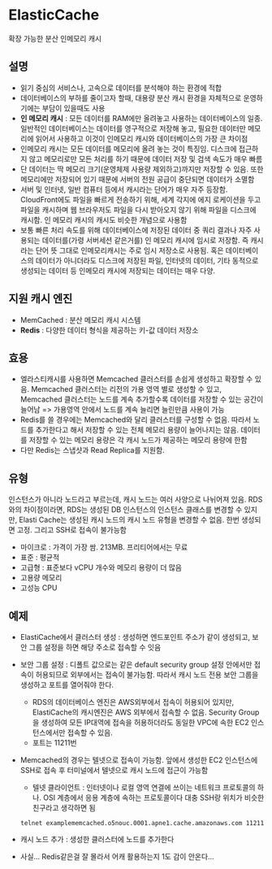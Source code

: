# ElasticCache

확장 가능한 분산 인메모리 캐시

## 설명

- 읽기 중심의 서비스나, 고속으로 데이터를 분석해야 하는 환경에 적합
- 데이터베이스의 부하를 줄이고자 할때, 대용량 분산 캐시 환경을 자체적으로 운영하기에는 부담이 있을때도 사용
- **인 메모리 캐시** : 모든 데이터를 RAM에만 올려놓고 사용하는 데이터베이스의 일종. 일반적인 데이터베이스는 데이터를 영구적으로 저장해 놓고, 필요한 데이터만 메모리에 읽어서 사용하고 이것이 인메모리 캐시와 데이터베이스의 가장 큰 차이점
- 인메모리 캐시는 모든 데이터를 메모리에 올려 놓는 것이 특징임. 디스크에 접근하지 않고 메모리로만 모든 처리를 하기 때문에 데이터 저장 및 검색 속도가 매우 빠름
- 단 데이터는 딱 메모리 크기(운영체제 사용량 제외하고)까지만 저장할 수 있음. 또한 메모리에만 저장되어 있기 때문에 서버의 전원 공급이 중단되면 데이터가 소멸함
- 서버 및 인터넷, 일반 컴퓨터 등에서 캐시라는 단어가 매우 자주 등장함. CloudFront에도 파일을 빠르게 전송하기 위해, 세계 각지에 에지 로케이션을 두고 파일을 캐시하며 웹 브라우저도 파일을 다시 받아오지 않기 위해 파일을 디스크에 캐시함. 인 메모리 캐시의 캐시도 비슷한 개념으로 사용함
- 보통 빠른 처리 속도를 위해 데이터베이스에 저장된 데이터 중 쿼리 결과나 자주 사용되는 데이터를(가령 서버세션 같은거를) 인 메모리 캐시에 임시로 저장함. 즉 캐시라는 단어 뜻 그대로 인메모리캐시는 주로 임시 저장소로 사용됨. 혹은 데이터베이스의 데이터가 아니더라도 디스크에 저장된 파일, 인터넷의 데이터, 기타 동적으로 생성되는 데이터 등 인메모리 캐시에 저장되는 데이터는 매우 다양.

## 지원 캐시 엔진

- MemCached : 분산 메모리 캐시 시스템
- **Redis** : 다양한 데이터 형식을 제공하는 키-값 데이터 저장소

## 효용

- 엘라스티캐시를 사용하면 Memcached 클러스터를 손쉽게 생성하고 확장할 수 있음. Memcached 클러스터는 리전의 가용 영역 별로 생성할 수 있고, Memcached 클러스터는 노드를 계속 추가할수록 데이터를 저장할 수 있는 공간이 늘어남 => 가용영역 안에서 노드를 계속 늘리면 늘린만큼 사용이 가능
- Redis를 쓸 경우에는 Memcached와 달리 클러스터를 구성할 수 없음. 따라서 노드를 추가한다고 해서 저장할 수 있는 전체 메모리 용량이 늘어나지는 않음. 데이터를 저장할 수 있는 메모리 용량은 각 캐시 노드가 제공하는 메모리 용량에 한함
- 다만 Redis는 스냅샷과 Read Replica를 지원함.

## 유형

인스턴스가 아니라 노드라고 부르는데, 캐시 노드는 여러 사양으로 나뉘어져 있음. RDS와의 차이점이라면, RDS는 생성된 DB 인스턴스의 인스턴스 클래스를 변경할 수 있지만, Elasti Cache는 생성된 캐시 노드의 캐시 노드 유형을 변경할 수 없음. 한번 생성되면 고정. 그리고 SSH로 접속이 불가능함

- 마이크로 : 가격이 가장 쌈. 213MB. 프리티어에서는 무료
- 표준 : 평균적
- 고급형 : 표준보다 vCPU 개수와 메모리 용량이 더 많음
- 고용량 메모리
- 고성능 CPU

## 예제

- ElastiCache에서 클러스터 생성 : 생성하면 엔드포인트 주소가 같이 생성되고, 보안 그룹 설정을 하면 해당 주소로 접속할 수 잇음
- 보안 그룹 설정 : 디폴트 값으로는 같은 default security group 설정 안에서만 접속이 허용되므로 외부에서는 접속이 불가능함. 따라서 캐시 노드 전용 보안 그룹을 생성하고 포트를 열어줘야 한다.
  - RDS의 데이터베이스 엔진은 AWS외부에서 접속이 허용되어 있지만, ElastiCache의 캐시엔진은 AWS 외부에서 접속할 수 없음. Security Group을 생성하여 모든 IP대역에 접속을 허용하더라도 동일한 VPC에 속한 EC2 인스턴스에서만 접속할 수 있음.
  - 포트는 11211번
- Memcached의 경우는 텔넷으로 접속이 가능함. 앞에서 생성한 EC2 인스턴스에 SSH로 접속 후 터미널에서 텔넷으로 캐시 노드에 접근이 가능함

  - 텔넷 클라이언트 : 인터넷이나 로컬 영역 연결에 쓰이는 네트워크 프로토콜의 하나. OSI 계층에서 응용 계층에 속하는 프로토콜이다 대충 SSH랑 위치가 비슷한 친구라고 생각하면 됨

  ```shell
  telnet examplememcached.o5nouc.0001.apne1.cache.amazonaws.com 11211
  ```

- 캐시 노드 추가 : 생성한 클러스터에 노드를 추가한다
- 사실... Redis같은걸 잘 몰라서 어캐 활용하는지 1도 감이 안온다...
